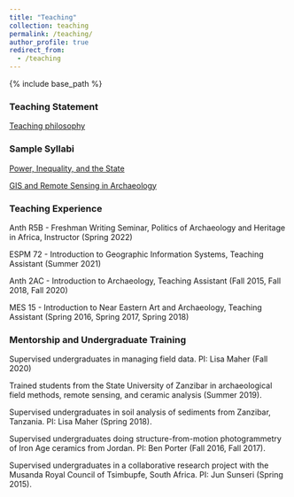 ```yaml
---
title: "Teaching"
collection: teaching
permalink: /teaching/
author_profile: true
redirect_from:
  - /teaching
---
```


{% include base_path %}

### Teaching Statement
[Teaching philosophy](github.io/wolfalders/files/pdf/alders_teaching.pdf)

### Sample Syllabi
[Power, Inequality, and the State](github.io/wolfalders/files/pdf/alders_syllabus_powerheterarchy.pdf)

[GIS and Remote Sensing in Archaeology](github.io/wolfalders/files/pdf/alders_syllabus_gis.pdf)

### Teaching Experience
Anth R5B - Freshman Writing Seminar, Politics of Archaeology and Heritage in Africa, Instructor (Spring 2022) 

ESPM 72  - Introduction to Geographic Information Systems, Teaching Assistant (Summer 2021)

Anth 2AC - Introduction to Archaeology, Teaching Assistant (Fall 2015, Fall 2018, Fall 2020)

MES 15   - Introduction to Near Eastern Art and Archaeology, Teaching Assistant (Spring 2016, Spring 2017, Spring 2018)


### Mentorship and Undergraduate Training
Supervised undergraduates in managing field data. PI: Lisa Maher (Fall 2020)

Trained students from the State University of Zanzibar in archaeological field methods, remote sensing, and ceramic analysis (Summer 2019).

Supervised undergraduates in soil analysis of sediments from Zanzibar, Tanzania. PI: Lisa Maher (Spring 2018).

Supervised undergraduates doing structure-from-motion photogrammetry of Iron Age ceramics from Jordan. PI: Ben Porter (Fall 2016, Fall 2017).

Supervised undergraduates in a collaborative research project with the Musanda Royal Council of Tsimbupfe, South Africa. PI: Jun Sunseri (Spring 2015).
